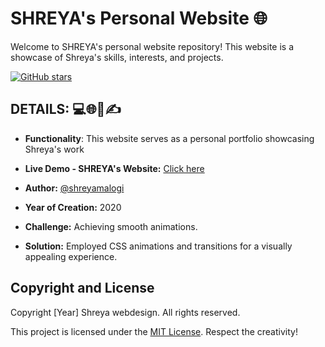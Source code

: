 # SHREYA's Personal Website 🌐

Welcome to SHREYA's personal website repository! This website is a showcase of Shreya's skills, interests, and projects.


[![GitHub stars](https://img.shields.io/github/stars/shreyamalogi/Teal-Minimal-Portfolio.svg?style=social)](https://github.com/shreyamalogi/Teal-Minimal-Portfolio/stargazers) 

## DETAILS: 💻🌐📅✍️

- **Functionality**: This website serves as a personal portfolio showcasing Shreya's work
- **Live Demo - SHREYA's Website:** [Click here](https://shreyamalogi.github.io/Teal-Minimal-Portfolio./)
- **Author:** [@shreyamalogi](#)
- **Year of Creation:** 2020


- **Challenge:** Achieving smooth animations.
- **Solution:** Employed CSS animations and transitions for a visually appealing experience.


## Copyright and License

Copyright [Year] Shreya webdesign. All rights reserved.

This project is licensed under the [MIT License](LICENSE). Respect the creativity!

